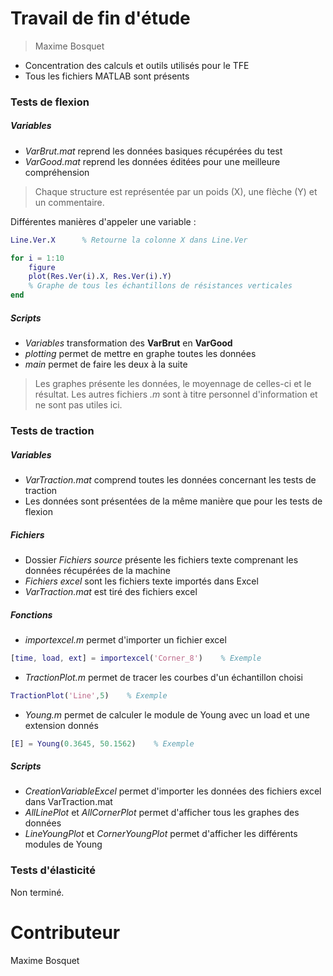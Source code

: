 # Travail de fin d'étude
> Maxime Bosquet
- Concentration des calculs et outils utilisés pour le TFE
- Tous les fichiers MATLAB sont présents

### Tests de flexion
##### Variables
- *VarBrut.mat* reprend les données basiques récupérées du test
- *VarGood.mat* reprend les données éditées pour une meilleure compréhension

> Chaque structure est représentée par un poids (X), une flèche (Y) et un commentaire. 

Différentes manières d'appeler une variable :
```matlab
Line.Ver.X      % Retourne la colonne X dans Line.Ver
```
```matlab
for i = 1:10
    figure
    plot(Res.Ver(i).X, Res.Ver(i).Y)
    % Graphe de tous les échantillons de résistances verticales
end
```

##### Scripts
- *Variables* transformation des **VarBrut** en **VarGood**
- *plotting* permet de mettre en graphe toutes les données
- *main* permet de faire les deux à la suite
> Les graphes présente les données, le moyennage de celles-ci et le résultat. Les autres fichiers *.m* sont à titre personnel d'information et ne sont pas utiles ici.

### Tests de traction
##### Variables
- *VarTraction.mat* comprend toutes les données concernant les tests de traction
- Les données sont présentées de la même manière que pour les tests de flexion

##### Fichiers
- Dossier *Fichiers source* présente les fichiers texte comprenant les données récupérées de la machine
- *Fichiers excel* sont les fichiers texte importés dans Excel
- *VarTraction.mat* est tiré des fichiers excel

##### Fonctions
- *importexcel.m* permet d'importer un fichier excel
```matlab
[time, load, ext] = importexcel('Corner_8')    % Exemple
```
- *TractionPlot.m* permet de tracer les courbes d'un échantillon choisi
```matlab
TractionPlot('Line',5)    % Exemple
```
- *Young.m* permet de calculer le module de Young avec un load et une extension donnés
```matlab
[E] = Young(0.3645, 50.1562)    % Exemple
```

##### Scripts
- *CreationVariableExcel* permet d'importer les données des fichiers excel dans VarTraction.mat
- *AllLinePlot* et *AllCornerPlot* permet d'afficher tous les graphes des données
- *LineYoungPlot* et *CornerYoungPlot* permet d'afficher les différents modules de Young

### Tests d'élasticité
Non terminé.

# Contributeur
Maxime Bosquet